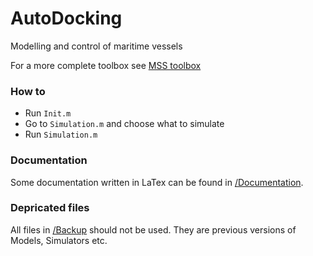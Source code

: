 # AutoDocking
Modelling and control of maritime vessels

For a more complete toolbox see [MSS toolbox](https://github.com/cybergalactic/MSS)

### How to
+ Run `Init.m`
+ Go to `Simulation.m` and choose what to simulate
+ Run `Simulation.m`


### Documentation
Some documentation written in LaTex can be found in [/Documentation](https://github.com/andreasgamborg/AutoDocking/tree/main/Documentation).


### Depricated files
All files in [/Backup](https://github.com/andreasgamborg/AutoDocking/tree/main/Backup) should not be used.
They are previous versions of Models, Simulators etc.
